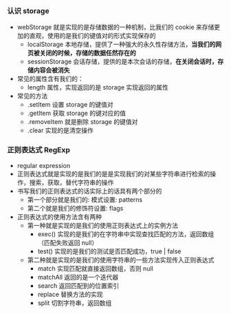### 认识 storage
* webStorage 就是实现的是存储数据的一种机制，比我们的 cookie 来存储更加的直观，使用的是我们的键值对的形式实现保存的
  * localStorage 本地存储，提供了一种强大的永久性存储方法，**当我们的网页被关闭的时候，存储的数据任然存在的**
  * sessionStorage 会话存储，提供的是本次会话的存储，**在关闭会话时，存储内容会被消失**
* 常见的属性含有我们的：
  * length 属性，实现返回的是 storage 实现返回的属性
* 常见的方法
  * .setItem 设置 storage 的键值对
  * .getItem 获取 storage 的键对应的值
  * .removeItem 就是删除 storage 的键值对
  * .clear 实现的是清空操作

### 正则表达式 RegExp
* regular expression
* 正则表达式就是实现的是我们的是是实现我们的对某些字符串进行检索的操作，搜索，获取，替代字符串的操作
* 书写我们的正则表达式的话实际上的话具有两个部分的
  * 第一个部分就是我们的: 模式设置: patterns
  * 第二个就是我们的修饰符设置: flags
* 正则表达式的使用方法含有两种
  * 第一种就是实现的是我们的使用正则表达式上的实例方法
    * exec() 实现的是我们的在字符串中实现查找匹配的方法，返回数组（匹配失败返回 null）
    * test() 实现的是我们的测试是否匹配成功，true | false
  * 第二种就是实现的是我们的使用字符串的一些方法实现传入正则表达式
    * match 实现匹配就直接返回数组，否则 null
    * matchAll 返回的是一个迭代器
    * search 返回匹配到的位置索引
    * replace 替换方法的实现
    * split 切割字符串，返回数组